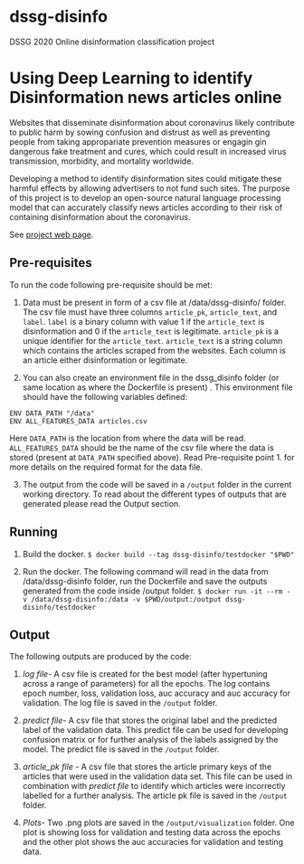 # dssg-disinfo
DSSG 2020 Online disinformation classification project

# Using Deep Learning to identify Disinformation news articles online

Websites that disseminate disinformation about coronavirus likely contribute to public harm by sowing confusion and distrust as well as preventing people from taking appropariate prevention measures or engagin gin dangerous fake treatment and cures, which could result in increased virus transmission, morbidity, and mortality worldwide.

Developing a method to identify disinformation sites could mitigate these harmful effects by allowing advertisers to not fund such sites. The purpose of this project is to develop an open-source natural language processing model that can accurately classify news articles according to their risk of containing disinformation about the coronavirus.

See [project web page](https://uwescience.github.io/DSSG2020-Disinformation/).

## Pre-requisites

To run the code following pre-requisite should be met:
1. Data must be present in form of a csv file at /data/dssg-disinfo/ folder. The csv file must have three columns ```article_pk```, ```article_text```, and ```label```.
```label``` is a binary column with value 1 if the ```article_text``` is disinformation and 0 if the ```article_text``` is legitimate.
```article_pk``` is a unique identifier for the ```article_text```.
```article_text``` is a string column which contains the articles scraped from the websites. Each column is an article either disinformation or legitimate.

2. You can also create an environment file in the dssg_disinfo folder (or same location as where the Dockerfile is present) . This environment file should have the following variables defined:

``` 
ENV DATA_PATH "/data"
ENV ALL_FEATURES_DATA articles.csv 
```
Here ```DATA_PATH``` is the location from where the data will be read.
```ALL_FEATURES_DATA``` should be the name of the csv file where the data is stored (present at ```DATA_PATH``` specified above). Read Pre-requisite point 1. for more details on the required format for the data file.
 
3. The output from the code will be saved in a ```/output``` folder in the current working directory. To read about the different types of outputs that are generated please read the Output section.

## Running

1. Build the docker.
```$ docker build --tag dssg-disinfo/testdocker "$PWD"```

2. Run the docker.
The following command will read in the data from /data/dssg-disinfo folder, run the Dockerfile and save the outputs generated from the code inside /output folder.
```$ docker run -it --rm -v /data/dssg-disinfo:/data -v $PWD/output:/output dssg-disinfo/testdocker```


## Output
The following outputs are produced by the code:
1. _log file_- A csv file is created for the best model (after hypertuning across a range of parameters) for all the epochs. The log contains epoch number, loss, validation loss, auc accuracy and auc accuracy for validation. The log file is saved in the ```/output``` folder.

2. _predict file_- A csv file that stores the original label and the predicted label of the validation data. This predict file can be used for developing confusion matrix or for further analysis of the labels assigned by the model. The predict file is saved in the ```/output``` folder.

3. _article_pk file_ - A csv file that stores the article primary keys of the articles that were used in the validation data set. This file can be used in combination with _predict file_ to identify which articles were incorrectly labelled for a further analysis. The article pk file is saved in the ```/output``` folder.

4. _Plots_- Two .png plots are saved in the ```/output/visualization``` folder. One plot is showing loss for validation and testing data across the epochs and the other plot shows the auc accuracies for validation and testing data.



